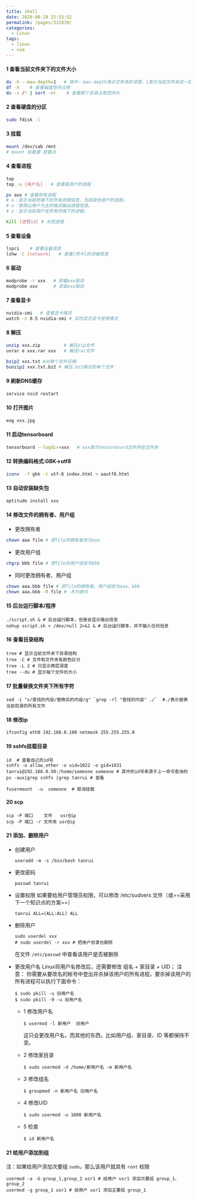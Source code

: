 ```yaml
---
title: shell
date: 2020-08-28 15:53:52
permalink: /pages/312d39/
categories: 
  - Linux
tags: 
  - linux
  - vim
---
```




#### 1 查看当前文件夹下的文件大小

```bash
du -h --max-depth=1   # 其中--max-depth表示文件夹的深度，1表示当前文件夹这一层
df -h    # 查看磁盘空间占用
du -s /* | sort -nr    # 查看那个目录占用空间大
```
#### 2 查看硬盘的分区
```bash
sudo fdisk -l
```
#### 3 挂载
```bash
mount /dev/sab /mnt
# mount 挂载源 挂载点
```
#### 4 查看进程
```bash
top
top -u [用户名]   # 查看某用户的进程

ps aux # 查看所有进程
# a：显示当前终端下的所有进程信息，包括其他用户的进程。
# u：使用以用户为主的格式输出进程信息。
# x：显示当前用户在所有终端下的进程。

kill [进程id] # 杀死进程
```
#### 5 查看设备
```bash
lspci    # 查看设备信息
lshw -C [network]   # 查看[网卡]的详细信息
```
#### 6 驱动
```bash
modprobe -r xxx   # 卸载xxx驱动
modprobe xxx      # 安装xxx驱动
```
#### 7 查看显卡
```bash
nvidia-smi   # 查看显卡情况
watch -n 0.5 nvidia-smi # 实时显示显卡使用情况
```
#### 8 解压
```bash
unzip xxx.zip         # 解压zip文件
unrar e xxx.rar xxx   # 解压rar文件

bzip2 xxx.txt #对单个文件压缩
bunzip2 xxx.txt.bz2 # 解压.bz2格式的单个文件
```
#### 9 刷新DNS缓存
```bash
service nscd restart
```
#### 10 打开图片
```bash
eog xxx.jpg
```
#### 11 启动tensorboard
```bash
tensorboard --logdir=xxx   # xxx表示tensorboard文件所在文件夹
```
#### 12 转换编码格式:GBK->utf8
```bash
iconv  -f gbk -t utf-8 index.html > aautf8.html
```

#### 13 自动安装缺失包
```bash
aptitude install xxx
```
#### 14 修改文件的拥有者、用户组
- 更改拥有者
```bash
chown aaa file # 把file的拥有者改为aaa
```
- 更改用户组
```bash
chgrp bbb file # 把file的用户组改为bbb
```
- 同时更改拥有者、用户组
```bash
chown aaa.bbb file # 把file的拥有者、用户组改为aaa、bbb
chown aaa.bbb -R file # -R为递归
```

#### 15 后台运行脚本/程序
```shell
./script.sh & # 后台运行脚本，但是会显示输出信息
nohup script.sh > /dev/null 2>&1 & # 后台运行脚本，并不输入任何信息
```

#### 16 查看目录结构
```shell
tree # 显示当前文件夹下目录结构
tree -C # 文件和文件夹有颜色区分
tree -L 2 # 只显示两层深度
tree --du # 显示每个文件的大小
```

#### 17 批量替换文件夹下所有字符
```shell
sed -i "s/查找的内容/替换后的内容/g" `grep -rl "查找的内容" ./`  #./表示替换当前目录的所有文件
```

#### 18 修改ip
```shell
ifconfig eth0 192.168.0.100 netmask 255.255.255.0
```

#### 19 sshfs挂载目录
```shell
id  # 查看自己的id号
sshfs -o allow_other -o uid=1022 -o gid=1031 tanrui@192.168.0.50:/home/someone someone # 其中的id号来源于上一命令查询的
ps -aux|grep sshfs |grep tanrui # 查看

fusermount  -u  someone  # 取消挂载
```


#### 20 scp
```shell
scp -P 端口    文件   usr@ip
scp -P 端口 -r 文件夹 usr@ip
```

#### 21 添加、删除用户

- 创建用户
  ```shell
  useradd -m -s /bin/bash tanrui
  ```
- 更改密码
  ```shell
  passwd tanrui
  ```
- 设置权限
  如果要给用户管理员权限，可以修改 /etc/sudoers 文件（或==采用下一个知识点的方案==）
  ```shell
  tanrui ALL=(ALL:ALL) ALL
  ```

- 删除用户
  ```shell
  sudo userdel xxx
  # sudo userdel -r xxx # 把用户目录也删除
  ```
  在文件 `/etc/passwd` 中查看该用户是否被删除

- 更改用户名
  Linux将用户名修改后，还需要修改 组名 + 家目录 + UID；
  注意： 你需要从要改名的帐号中登出并杀掉该用户的所有进程，要杀掉该用户的所有进程可以执行下面命令：
  ```shell
  $ sudo pkill -u 旧用户名
  $ sudo pkill -9 -u 旧用户名
  ```
  - 1 修改用户名
    ```shell
    $ usermod -l 新用户  旧用户 
    ```
     这只会更改用户名，而其他的东西，比如用户组、家目录、ID 等都保持不变。
  
  - 2 修改家目录
    ```shell
    $ sudo usermod -d /home/新用户名 -m 新用户名
    ```
  - 3 修改组名
    ```shell
    $ groupmod -n 新用户名 旧用户名
    ```
  - 4 修改UID
    ```shell
    $ sudo usermod -u 1000 新用户名
    ```
  - 5 检查
    ```shell
    $ id 新用户名
    ```
  
#### 21 给用户添加到组
注：如果给用户添加次要组 `sudo`，那么该用户就具有 `root` 权限
```shell
usermod -a -G group_1,group_2 usr1 # 给用户 usr1 添加次要组 group_1、group_2
usermod -g group_1 usr1 # 给用户 usr1 添加主要组 group_1
```